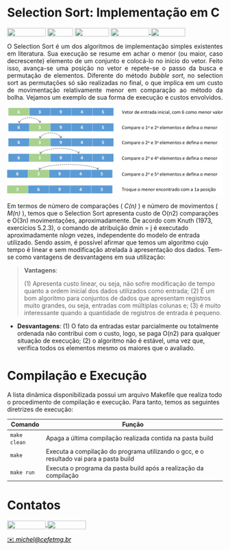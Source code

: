 # Selection Sort: Implementação em C

<div style="display: inline-block;">
<img align="center" height="20px" width="90px" src="https://img.shields.io/badge/Maintained%3F-yes-green.svg"/> 
<img align="center" height="20px" width="60px" src="https://img.shields.io/badge/C%2B%2B-00599C?style=for-the-badge&logo=c%2B%2B&logoColor=white"/> 
<img align="center" height="20px" width="80px" src="https://img.shields.io/badge/Made%20for-VSCode-1f425f.svg"/> 
<a href="https://github.com/mpiress/midpy/issues">
<img align="center" height="20px" width="90px" src="https://img.shields.io/badge/contributions-welcome-brightgreen.svg?style=flat"/>
<img align="center" height="20px" width="80px" src="https://badgen.net/badge/license/MIT/green"/>
</a> 
</div>

<p> </p>
<p> </p>

<p align="justify">
O Selection Sort é um dos algoritmos de implementação simples existentes em literatura. Sua execução se resume em achar o menor (ou maior, caso decrescente) elemento de um conjunto e colocá-lo no início do vetor. Feito isso, avança-se uma posição no vetor e repete-se o passo da busca e permutação de elementos. Diferente do método <i>bubble sort</i>, no selection sort as permutações só são realizadas no final, o que implica em um custo de movimentação relativamente menor em comparação ao método da bolha. Vejamos um exemplo de sua forma de execução e custos envolvidos.
</p>

<p align="center">
	<img src="imgs/selection.png"/> 
</p>

<p align="justify">

Em termos de número de comparações ( <i>C(n)</i> ) e número de movimentos ( <i>M(n)</i> ), temos que o Selection Sort apresenta custo de O(n2) comparações e O(3n) movimentações, aproximadamente. De acordo com Knuth (1973, exercícios 5.2.3), o comando de atribuição dmin = j é executado aproximadamente n<i>log</i>n vezes, independente do modelo de entrada utilizado. Sendo assim, é possível afirmar que temos um algoritmo cujo tempo é linear e sem modificação atrelada à apresentação dos dados. Tem-se como vantagens de desvantagens em sua utilização:

> <b>Vantagens</b>: 
>
>(1) Apresenta custo linear, ou seja, não sofre modificação de tempo quanto a ordem inicial dos dados utilizados como entrada; (2) É um bom algoritmo para conjuntos de dados que apresentam registros muito grandes, ou seja, entradas com múltiplas colunas e; (3) é muito interessante quando a quantidade de registros de entrada é pequeno.

- <b>Desvantagens</b>: (1) O fato da entradas estar parcialmente ou totalmente ordenada não contribui com o custo, logo, se paga O(n2) para qualquer situação de execução; (2) o algoritmo não é estável, uma vez que, verifica todos os elementos mesmo os maiores que o avaliado.


</p>

# Compilação e Execução

A lista dinâmica disponibilizada possui um arquivo Makefile que realiza todo o procedimento de compilação e execução. Para tanto, temos as seguintes diretrizes de execução:


| Comando                |  Função                                                                                           |                     
| -----------------------| ------------------------------------------------------------------------------------------------- |
|  `make clean`          | Apaga a última compilação realizada contida na pasta build                                        |
|  `make`                | Executa a compilação do programa utilizando o gcc, e o resultado vai para a pasta build           |
|  `make run`            | Executa o programa da pasta build após a realização da compilação                                 |


# Contatos

<div style="display: inline-block;">
<a href="https://t.me/michelpires369">
<img align="center" height="20px" width="90px" src="https://img.shields.io/badge/Telegram-2CA5E0?style=for-the-badge&logo=telegram&logoColor=white"/> 
</a>

<a href="https://www.linkedin.com/in/michelpiressilva/">
<img align="center" height="20px" width="90px" src="https://img.shields.io/badge/LinkedIn-0077B5?style=for-the-badge&logo=linkedin&logoColor=white"/>
</a>

</div>

<p> </p>


<a style="color:black" href="mailto:michel@cefetmg.br?subject=[GitHub]%20Source%20Dynamic%20Lists">
✉️ <i>michel@cefetmg.br</i>
</a>
